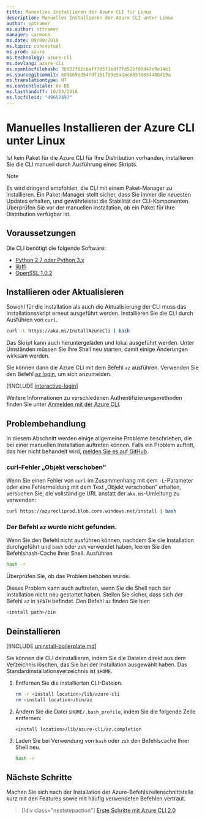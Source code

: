 ```yaml
---
title: Manuelles Installieren der Azure CLI für Linux
description: Manuelles Installieren der Azure CLI unter Linux
author: sptramer
ms.author: sttramer
manager: carmonm
ms.date: 09/09/2018
ms.topic: conceptual
ms.prod: azure
ms.technology: azure-cli
ms.devlang: azure-cli
ms.openlocfilehash: 38d32f62cbaff7d5f1bdf7fd52bf00d47e9e14b1
ms.sourcegitcommit: 6d9169ed547df151f99e5a3ac86578634486419a
ms.translationtype: HT
ms.contentlocale: de-DE
ms.lasthandoff: 10/23/2018
ms.locfileid: "49652497"
---
```

# <a name="install-azure-cli-on-linux-manually"></a>Manuelles Installieren der Azure CLI unter Linux

Ist kein Paket für die Azure CLI für Ihre Distribution vorhanden, installieren Sie die CLI manuell durch Ausführung eines Skripts.

> [!NOTE]
> Es wird dringend empfohlen, die CLI mit einem Paket-Manager zu installieren. Ein Paket-Manager stellt sicher, dass Sie immer die neuesten Updates erhalten, und gewährleistet die Stabilität der CLI-Komponenten. Überprüfen Sie vor der manuellen Installation, ob ein Paket für Ihre Distribution verfügbar ist.

## <a name="prerequisites"></a>Voraussetzungen

Die CLI benötigt die folgende Software:

* [Python 2.7 oder Python 3.x](https://www.python.org/downloads/)
* [libffi](https://sourceware.org/libffi/)
* [OpenSSL 1.0.2](https://www.openssl.org/source/)

## <a name="install-or-update"></a>Installieren oder Aktualisieren

Sowohl für die Installation als auch die Aktualisierung der CLI muss das Installationsskript erneut ausgeführt werden. Installieren Sie die CLI durch Ausführen von `curl`.

```bash
curl -L https://aka.ms/InstallAzureCli | bash
```

Das Skript kann auch heruntergeladen und lokal ausgeführt werden. Unter Umständen müssen Sie Ihre Shell neu starten, damit einige Änderungen wirksam werden.

Sie können dann die Azure CLI mit dem Befehl `az` ausführen. Verwenden Sie den Befehl [az login](/cli/azure/reference-index#az-login), um sich anzumelden.

[!INCLUDE [interactive-login](includes/interactive-login.md)]

Weitere Informationen zu verschiedenen Authentifizierungsmethoden finden Sie unter [Anmelden mit der Azure CLI](authenticate-azure-cli.md).

## <a name="troubleshooting"></a>Problembehandlung

In diesem Abschnitt werden einige allgemeine Probleme beschrieben, die bei einer manuellen Installation auftreten können. Falls ein Problem auftritt, das hier nicht behandelt wird, [melden Sie es auf GitHub](https://github.com/Azure/azure-cli/issues).

### <a name="curl-object-moved-error"></a>curl-Fehler „Objekt verschoben“

Wenn Sie einen Fehler von `curl` im Zusammenhang mit dem `-L`-Parameter oder eine Fehlermeldung mit dem Text „Objekt verschoben“ erhalten, versuchen Sie, die vollständige URL anstatt der `aka.ms`-Umleitung zu verwenden:

```bash
curl https://azurecliprod.blob.core.windows.net/install | bash
```

### <a name="az-command-not-found"></a>Der Befehl `az` wurde nicht gefunden.

Wenn Sie den Befehl nicht ausführen können, nachdem Sie die Installation durchgeführt und `bash` oder `zsh` verwendet haben, leeren Sie den Befehlshash-Cache Ihrer Shell. Ausführen

```bash
hash -r
```

Überprüfen Sie, ob das Problem behoben wurde.

Dieses Problem kann auch auftreten, wenn Sie die Shell nach der Installation nicht neu gestartet haben. Stellen Sie sicher, dass sich der Befehl `az` in `$PATH` befindet. Den Befehl `az` finden Sie hier:

```bash
<install path>/bin
```

## <a name="uninstall"></a>Deinstallieren

[!INCLUDE [uninstall-boilerplate.md](includes/uninstall-boilerplate.md)]

Sie können die CLI deinstallieren, indem Sie die Dateien direkt aus dem Verzeichnis löschen, das Sie bei der Installation ausgewählt haben. Das Standardinstallationsverzeichnis ist `$HOME`.

1. Entfernen Sie die installierten CLI-Dateien.

   ```bash
   rm -r <install location>/lib/azure-cli
   rm <install location>/bin/az
   ```

2. Ändern Sie die Datei `$HOME/.bash_profile`, indem Sie die folgende Zeile entfernen:

   ```text
   <install location>/lib/azure-cli/az.completion
   ```

3. Laden Sie bei Verwendung von `bash` oder `zsh` den Befehlscache Ihrer Shell neu.

   ```bash
   hash -r
   ```

## <a name="next-steps"></a>Nächste Schritte

Machen Sie sich nach der Installation der Azure-Befehlszeilenschnittstelle kurz mit den Features sowie mit häufig verwendeten Befehlen vertraut.

> [!div class="nextstepaction"]
> [Erste Schritte mit Azure CLI 2.0](get-started-with-azure-cli.md)
